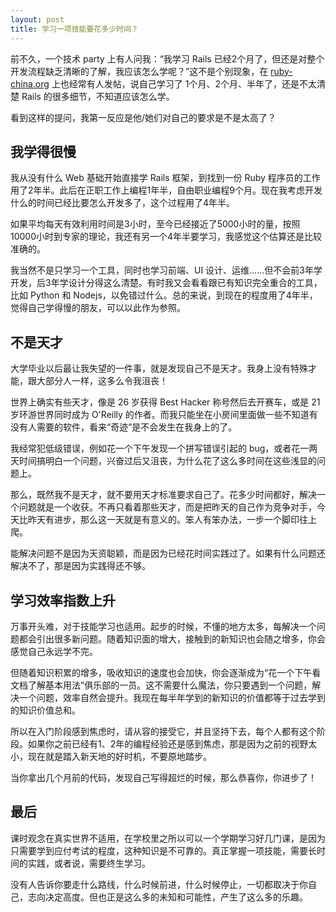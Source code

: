 ```yaml
---
layout: post
title: 学习一项技能要花多少时间？
---
```


前不久，一个技术 party 上有人问我：“我学习 Rails 已经2个月了，但还是对整个开发流程缺乏清晰的了解，我应该怎么学呢？”这不是个别现象，在 [ruby-china.org](http://ruby-china.org/) 上也经常有人发帖，说自己学习了 1个月、2个月、半年了，还是不太清楚 Rails 的很多细节，不知道应该怎么学。

看到这样的提问，我第一反应是他/她们对自己的要求是不是太高了？

## 我学得很慢

我从没有什么 Web 基础开始直接学 Rails 框架，到找到一份 Ruby 程序员的工作用了2年半。此后在正职工作上编程1年半，自由职业编程9个月。现在我考虑开发什么的时间已经比要怎么开发多了，这个过程用了4年半。

如果平均每天有效利用时间是3小时，至今已经接近了5000小时的量，按照10000小时到专家的理论，我还有另一个4年半要学习，我感觉这个估算还是比较准确的。

我当然不是只学习一个工具，同时也学习前端、UI 设计、运维……但不会前3年学开发，后3年学设计分得这么清楚。有时我又会看看跟已有知识完全重合的工具，比如 Python 和 Nodejs，以免错过什么。总的来说，到现在的程度用了4年半，觉得自己学得慢的朋友，可以以此作为参照。

## 不是天才

大学毕业以后最让我失望的一件事，就是发现自己不是天才。我身上没有特殊才能，跟大部分人一样，这多么令我沮丧！

世界上确实有些天才，像是 26 岁获得 Best Hacker 称号然后去开赛车，或是 21 岁环游世界同时成为 O'Reilly 的作者。而我只能坐在小房间里面做一些不知道有没有人需要的软件，看来“奇迹”是不会发生在我身上的了。

我经常犯低级错误，例如花一个下午发现一个拼写错误引起的 bug，或者花一两天时间搞明白一个问题，兴奋过后又沮丧，为什么花了这么多时间在这些浅显的问题上。

那么，既然我不是天才，就不要用天才标准要求自己了。花多少时间都好，解决一个问题就是一个收获。不再只看着那些天才，而是把昨天的自己作为竞争对手，今天比昨天有进步，那么这一天就是有意义的。笨人有笨办法，一步一个脚印往上爬。

能解决问题不是因为天资聪颖，而是因为已经花时间实践过了。如果有什么问题还解决不了，那是因为实践得还不够。

## 学习效率指数上升

万事开头难，对于技能学习也适用。起步的时候，不懂的地方太多，每解决一个问题都会引出很多新问题。随着知识面的增大，接触到的新知识也会随之增多，你会感觉自己永远学不完。

但随着知识积累的增多，吸收知识的速度也会加快，你会逐渐成为“花一个下午看文档了解基本用法”俱乐部的一员。这不需要什么魔法，你只要遇到一个问题，解决一个问题，效率自然会提升。我现在每半年学到的新知识的价值都等于过去学到的知识价值总和。

所以在入门阶段感到焦虑时，请从容的接受它，并且坚持下去，每个人都有这个阶段。如果你之前已经有1、2年的编程经验还是感到焦虑，那是因为之前的视野太小，现在就是踏入新天地的好时机，不要原地踏步。

当你拿出几个月前的代码，发现自己写得超烂的时候，那么恭喜你，你进步了！

## 最后

课时观念在真实世界不适用，在学校里之所以可以一个学期学习好几门课，是因为只需要学到应付考试的程度，这种知识是不可靠的。真正掌握一项技能，需要长时间的实践，或者说，需要终生学习。

没有人告诉你要走什么路线，什么时候前进，什么时候停止，一切都取决于你自己，志向决定高度。但也正是这么多的未知和可能性，产生了这么多的乐趣。
